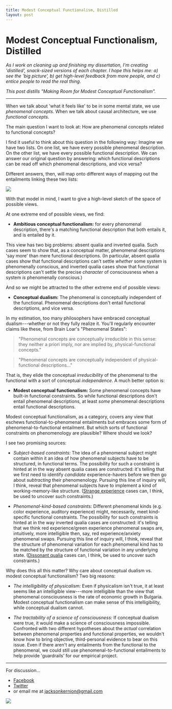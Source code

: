 ```yaml
---
title: Modest Conceptual Functionalism, Distilled
layout: post
---
```


# Modest Conceptual Functionalism, Distilled

_As I work on cleaning up and finishing my dissertation, I'm creating 'distilled', snack-sized versions of each chapter. I hope this helps me: a) see the 'big picture', b) get high-level feedback from more people, and c) entice people to read the real thing._

_This post distills "Making Room for Modest Conceptual Functionalism"._

---

When we talk about 'what it feels like' to be in some mental state, we use _phenomenal concepts_. When we talk about causal architecture, we use _functional concepts_.

The main question I want to look at: How are phenomenal concepts related to functional concepts?

I find it useful to think about this question in the following way: Imagine we have two lists. On one list, we have every possible phenomenal description. On the other list, we have every possible functional description. We can answer our original question by answering: which functional descriptions can be read off which phenomenal descriptions, and vice versa?

Different answers, then, will map onto different ways of mapping out the entailments linking these two lists:

<img src="http://jacksonkernion.com/assets/images/entailments.gif" class="img-fluid">

With that model in mind, I want to give a high-level sketch of the space of possible views.

At one extreme end of possible views, we find:

- **Ambitious conceptual functionalism:** for every phenomenal description, there's a matching functional description that both entails it, and is entailed by it.

This view has two big problems: absent qualia and inverted qualia. Such cases seem to show that, as a conceptual matter, phenomenal descriptions 'say more' than mere functional descriptions. (In particular, absent qualia cases show that functional descriptions can't settle _whether_ some system is phenomenally conscious, and inverted qualia cases show that functional descriptions can't settle the precise *character* of consciousness when a system *is* phenomenally conscious.)

And so we might be attracted to the other extreme end of possible views:

- **Conceptual dualism:** The phenomenal is conceptually independent of the functional. Phenomenal descriptions don't entail functional descriptions, and vice versa.

In my estimation, too many philosophers have embraced conceptual dualism---whether or not they fully realize it. You'll regularly encounter claims like these, from Brain Loar's "Phenomenal States":

> "Phenomenal concepts are conceptually irreducible in this sense: they neither a priori imply, nor are implied by, physical-functional concepts.”

> "Phenomenal concepts are conceptually independent of physical-functional descriptions..."

That is, they elide the conceptual *irreducibility* of the phenomenal to the functional with a sort of conceptual *independence*. A much better option is:

- **Modest conceptual functionalism:** Some phenomenal concepts have built-in functional constraints. So while functional descriptions don't entail phenomenal descriptions, at least *some* phenomenal descriptions entail functional descriptions.

Modest conceptual functionalism, as a category, covers any view that eschews functional-to-phenomenal entailments but embraces some form of phenomenal-to-functional entailment. But which sorts of functional constraints on phenomenology are plausible? Where should we look?

I see two promising sources:

- *Subject-based constraints:* The idea of a phenomenal subject might contain within it an idea of how phenomenal subjects have to be structured, in functional terms. The possibility for such a constraint is hinted at in the way absent qualia cases are constructed: it's telling that we first need to identify *candidate* experience-havers before we then go about *subtracting* their phenomenology. Pursuing this line of inquiry will, I think, reveal that phenomenal subjects have to implement a kind of working-memory-like structure. ([Strange experience](http://jacksonkernion.com/posts/strange-experience-distilled) cases can, I think, be used to uncover such constraints.)

- *Phenomenal-kind-based constraints:* Different phenomenal kinds (e.g. color experience, auditory experience) might, necessarily, meet kind-specific functional constraints. The possibility for such constraints is hinted at in the way inverted qualia cases are constructed: it's telling that we think red experience/green experience phenomenal swaps are, intuitively, more intelligible then, say, red experience/anxiety phenomenal swaps. Pursuing this line of inquiry will, I think, reveal that the structure of phenomenal variation for each phenomenal kind has to be matched by the structure of functional variation in any underlying state. ([Dissonant qualia](http://jacksonkernion.com/posts/dissonant-qualia-distilled) cases can, I think, be used to uncover such constraints.)

Why does this all this matter? Why care about conceptual dualism vs. modest conceptual functionalism? Two big reasons:

- _The intelligibility of physicalism:_ Even if physicalism isn't true, it at least seems like an intelligible view---more intelligible than the view that phenomenal consciousness is the rate of economic growth in Bulgaria. Modest conceptual functionalism can make sense of this intelligibility, while conceptual dualism cannot.

- _The tractability of a science of consciousness:_ If conceptual dualism were true, it would make a science of consciousness impossible. Confronted with two different hypotheses about the  *actual* correlation between phenomenal properties and functional properties, we wouldn't know how to bring objective, third-personal evidence to bear on this issue. Even if there aren't any entailments from the functional to the phenomenal, we could still use phenomenal-to-functional entailments to help provide 'guardrails' for our empirical project.

---

For discussion...

- [Facebook](https://www.facebook.com/jackson.kernion/posts/10156658917535132)
- [Twitter](https://twitter.com/JacksonKernion/status/1067202997137084417)
- or email me at jacksonkernion@gmail.com

<img src="http://jacksonkernion.com/assets/images/views.jpg" class="img-fluid">